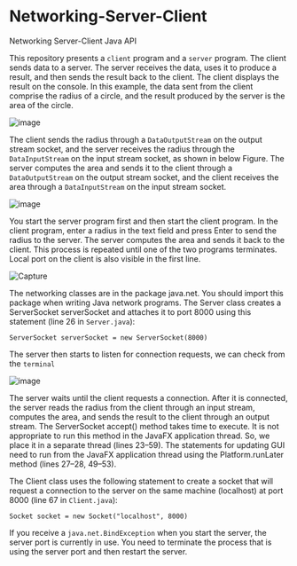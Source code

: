 # Networking-Server-Client
Networking Server-Client Java API

This repository presents a `client` program and a `server` program. The client sends data to a server. The server receives the data, uses it to produce a result, and then sends the result back to the client. The client displays the result on the console. In this example, the data sent from the client comprise the radius of a circle, and the result produced by the server is the area of the circle.

![image](https://user-images.githubusercontent.com/24220136/234190297-f013cc38-04e6-4655-bf56-ced22dbfe647.png)

The client sends the radius through a `DataOutputStream` on the output stream socket, and the server receives the radius through the `DataInputStream` on the input stream socket, as shown in below Figure. The server computes the area and sends it to the client through a `DataOutputStream` on the output stream socket, and the client receives the area through a `DataInputStream` on the input stream socket.

![image](https://user-images.githubusercontent.com/24220136/234190505-8115fb1c-2ea0-4413-9eaf-fd71a109bbdf.png)

You start the server program first and then start the client program. In the client program, enter a radius in the text field and press Enter to send the radius to the server. The server computes the area and sends it back to the client. This process is repeated until one of the two programs terminates. Local port on the client is also visible in the first line.

![Capture](https://user-images.githubusercontent.com/24220136/234189747-402b0ed9-cfb7-471c-8bb7-97bd56b98769.PNG)

The networking classes are in the package java.net. You should import this package when writing Java network programs. The Server class creates a ServerSocket serverSocket and attaches it to port 8000 using this statement (line 26 in `Server.java`):

`ServerSocket serverSocket = new ServerSocket(8000)`

The server then starts to listen for connection requests, we can check from the `terminal`

![image](https://user-images.githubusercontent.com/24220136/234188058-dac6fc14-328b-4d62-9db2-79d90063d92c.png)

The server waits until the client requests a connection. After it is connected, the server reads the radius from the client through an input stream, computes the area, and sends the result to the client through an output stream. The ServerSocket accept() method takes time
to execute. It is not appropriate to run this method in the JavaFX application thread. So, we
place it in a separate thread (lines 23–59). The statements for updating GUI need to run from
the JavaFX application thread using the Platform.runLater method (lines 27–28, 49–53).

The Client class uses the following statement to create a socket that will request a connection to the server on the same machine (localhost) at port 8000 (line 67 in `Client.java`):

`Socket socket = new Socket("localhost", 8000)`

If you receive a `java.net.BindException` when you start the server, the server port is currently in use. You need to terminate the process that is using the server port and then restart the server.

